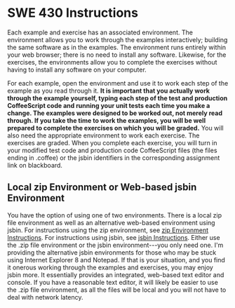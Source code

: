 SWE 430 Instructions
========================================================================

Each example and exercise has an associated environment.  The environment allows you to work through the examples interactively; building the same software as in the examples.  The environment runs entirely within your web browser; there is no need to install any software.  Likewise, for the exercises, the environments allow you to complete the exercises without having to install any software on your computer.  

For each example, open the environment and use it to work each step of the example as you read through it.  **It is important that you actually work through the example yourself, typing each step of the test and production CoffeeScript code and running your unit tests each time you make a change.  The examples were designed to be worked out, not merely read through.  If you take the time to work the examples, you will be well prepared to complete the exercises on which you will be graded.**  You will also need the appropriate environment to work each exercise.  The exercises are graded.  When you complete each exercise, you will turn in your modified test code and production code CoffeeScript files (the files ending in .coffee) or the jsbin identifiers in the corresponding assignment link on blackboard.


Local zip Environment or Web-based jsbin Environment
----------------------------------------------------

You have the option of using one of two environments.  There is a local zip file environment as well as an alternative web-based environment using jsbin.  For instructions using the zip environment, see
[zip Environment Instructions](zip-instructions.html).
For instructions using jsbin, see
[jsbin Instructions](jsbin-instructions.html).
Either use the .zip file environment or the jsbin environment---you only need one.  I'm providing the alternative jsbin environments for those who may be stuck using Internet Explorer 8 and Notepad.  If that is your situation, and you find it onerous working through the examples and exercises, you may enjoy jsbin more.  It essentially provides an integrated, web-based text editor and console.  If you have a reasonable text editor, it will likely be easier to use the .zip file environment, as all the files will be local and you will not have to deal with network latency.
